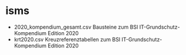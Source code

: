 # isms


* 2020_kompendium_gesamt.csv Bausteine zum BSI IT-Grundschutz-Kompendium Edition 2020
* krt2020.csv Kreuzreferenztabellen zum BSI IT-Grundschutz-Kompendium Edition 2020
